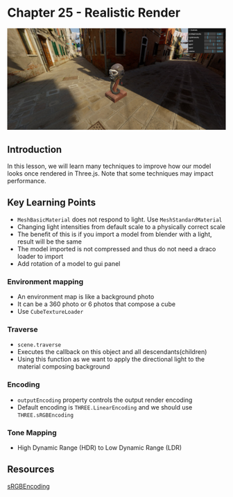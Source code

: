 # Chapter 25 - Realistic Render 

![alt text](./static/screenshot-lesson-25.png)


## Introduction 
In this lesson, we will learn many techniques to improve how our model looks once rendered in Three.js. Note that some techniques may impact performance. 

## Key Learning Points 
- `MeshBasicMaterial` does not respond to light. Use `MeshStandardMaterial`
- Changing light intensities from default scale to a physically correct scale
- The benefit of this is if you import a model from blender with a light, result will be the same 
- The model imported is not compressed and thus do not need a draco loader to import 
- Add rotation of a model to gui panel 

### Environment mapping
- An environment map is like a background photo 
- It can be a 360 photo or 6 photos that compose a cube
- Use `CubeTextureLoader`

### Traverse
- `scene.traverse`
- Executes the callback on this object and all descendants(children)
- Using this function as we want to apply the directional light to the material composing background

### Encoding 
- `outputEncoding` property controls the output render encoding 
- Default encoding is `THREE.LinearEncoding` and we should use `THREE.sRGBEncoding`

### Tone Mapping
- High Dynamic Range (HDR) to Low Dynamic Range (LDR)

## Resources 
[sRGBEncoding](https://www.donmccurdy.com/2020/06/17/color-management-in-threejs/)
